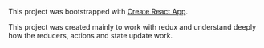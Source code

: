 This project was bootstrapped with [Create React App](https://github.com/facebook/create-react-app).

This project was created mainly to work with redux and understand deeply how the reducers, actions and state update work.
